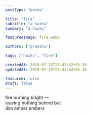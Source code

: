 ```yaml
---
postType: "poems"

title: "fire"
subtitle: "a haiku"
summary: "a haiku"

featuredImage: fire.webp

authors: ["pranshu"]

tags: ["haiku", "fire"]

createdAt: 2019-07-15T21:43:52+05:30
updatedAt: 2019-07-15T21:43:52+05:30

featured: false
draft: false
---
```


fire burning bright —  
leaving nothing behind but  
dim amber embers  
